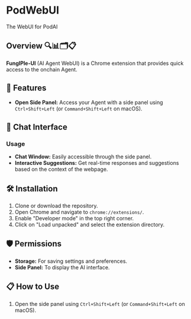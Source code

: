 # PodWebUI
The WebUI for PodAI

## Overview 🔍📊🗂️📋
**FungIPle-UI** (AI Agent WebUI) is a Chrome extension that provides quick access to the onchain Agent.

## 🚀 Features
- **Open Side Panel:** Access your Agent with a side panel using `Ctrl+Shift+Left` (or `Command+Shift+Left` on macOS).

## 💬 Chat Interface



### Usage
- **Chat Window:** Easily accessible through the side panel.
- **Interactive Suggestions:** Get real-time responses and suggestions based on the context of the webpage.

## 🛠 Installation
1. Clone or download the repository.
2. Open Chrome and navigate to `chrome://extensions/`.
3. Enable "Developer mode" in the top right corner.
4. Click on "Load unpacked" and select the extension directory.

## 🛡 Permissions
- **Storage:** For saving settings and preferences.
- **Side Panel:** To display the AI interface.

## 📋 How to Use
1. Open the side panel using `Ctrl+Shift+Left` (or `Command+Shift+Left` on macOS).

